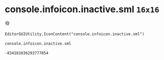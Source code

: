 # console.infoicon.inactive.sml `16x16`
<img src="/img/console.infoicon.inactive.sml.png" width=16 height=16>

``` CSharp
EditorGUIUtility.IconContent("console.infoicon.inactive.sml")
```
```
console.infoicon.inactive.sml
```
```
-834181036293777854
```
